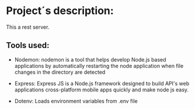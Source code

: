 # Project´s description:
This a rest server.

## Tools used:

* Nodemon: nodemon is a tool that helps develop Node.js based applications by automatically restarting the node application when file changes in the directory are detected

* Express: Express JS is a Node.js framework designed to build API's web applications cross-platform mobile apps quickly and make node js easy.

* Dotenv: Loads environment variables from .env file